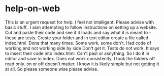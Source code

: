 # help-on-web
This is an urgent request for help.  I feel not intelligent. Please advise with basic stuff..
I asm attempting to follow instructions on setting up a website. 
Cut and paste their code and see if it loads and say what it is meant to - these are tests.
Creste your folder and in text editor create a file called index.html.
Done that many times.  Some work, some don't.  Had code of working and not working side by side 
Don't get it.
Tests do not work.
It says to insert their code into index.html.
Csn't past or asnything.
So I do it in editor and save to index.
Does not work consistently.
I took the folders off read only.
on or off doesn't matter.
I know it is likely simple but not getting it at all.
So please someone wise please advise.
